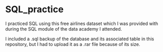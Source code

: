 # SQL_practice
I practiced SQL using this free airlines dataset
which I was provided with during the SQL module of the data academy I attended. 

I included a .sql backup of the database and its associated table in this repository, 
but I had to upload it as a .rar file because of its size.
